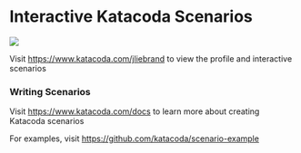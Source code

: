 # Interactive Katacoda Scenarios

[![](http://shields.katacoda.com/katacoda/jliebrand/count.svg)](https://www.katacoda.com/jliebrand "Get your profile on Katacoda.com")

Visit https://www.katacoda.com/jliebrand to view the profile and interactive scenarios

### Writing Scenarios
Visit https://www.katacoda.com/docs to learn more about creating Katacoda scenarios

For examples, visit https://github.com/katacoda/scenario-example
